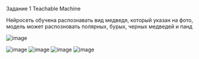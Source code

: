 Задание 1 Teachable Machine  
			
Нейросеть обучена распознавать вид медведя, который указан на фото, модель может распозновать полярных, бурых, черных медведей и панд

![image](https://user-images.githubusercontent.com/118428632/230006505-57849fee-85c9-4472-862e-5b50e94d1fff.png)


![image](https://user-images.githubusercontent.com/118428632/230006578-440694c1-8963-487e-9403-1b5ed8237004.png)
![image](https://user-images.githubusercontent.com/118428632/230006721-9c439066-fdb1-492d-a8f5-aedb09273aad.png)
![image](https://user-images.githubusercontent.com/118428632/230006831-0752f082-b612-428e-938a-d9e72f5b8247.png)
![image](https://user-images.githubusercontent.com/118428632/230006933-72ee40b9-9018-4570-923e-aa9ff36406d1.png)
